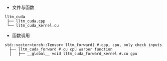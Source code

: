 
 - 文件与函数

```shell
lltm_cuda
 ├── lltm_cuda.cpp
 └── lltm_cuda_kernel.cu
```  
 - 函数调用

```shell
std::vector<torch::Tensor> lltm_forward( #.cpp, cpu, only check inputs
  ├── lltm_cuda_forward #.cu cpu warper function
  │   ├── __global__ void lltm_cuda_forward_kernel #.cu gpu
```
